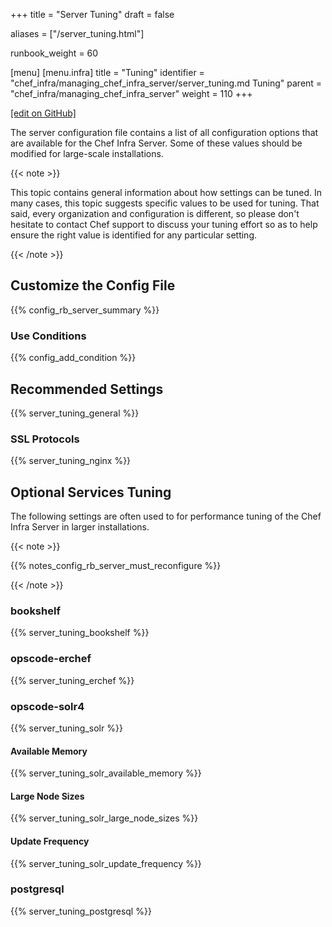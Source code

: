 +++
title = "Server Tuning"
draft = false

aliases = ["/server_tuning.html"]

runbook_weight = 60

[menu]
  [menu.infra]
    title = "Tuning"
    identifier = "chef_infra/managing_chef_infra_server/server_tuning.md Tuning"
    parent = "chef_infra/managing_chef_infra_server"
    weight = 110
+++

[\[edit on GitHub\]](https://github.com/chef/chef-web-docs/blob/master/content/runbook/server_tuning.md)

The server configuration file contains a list of all configuration
options that are available for the Chef Infra Server. Some of these
values should be modified for large-scale installations.

{{< note >}}

This topic contains general information about how settings can be tuned.
In many cases, this topic suggests specific values to be used for
tuning. That said, every organization and configuration is different, so
please don't hesitate to contact Chef support to discuss your tuning
effort so as to help ensure the right value is identified for any
particular setting.

{{< /note >}}

## Customize the Config File

{{% config_rb_server_summary %}}

### Use Conditions

{{% config_add_condition %}}

## Recommended Settings

{{% server_tuning_general %}}

### SSL Protocols

{{% server_tuning_nginx %}}

## Optional Services Tuning

The following settings are often used to for performance tuning of the
Chef Infra Server in larger installations.

{{< note >}}

{{% notes_config_rb_server_must_reconfigure %}}

{{< /note >}}

### bookshelf

{{% server_tuning_bookshelf %}}

### opscode-erchef

{{% server_tuning_erchef %}}

### opscode-solr4

{{% server_tuning_solr %}}

#### Available Memory

{{% server_tuning_solr_available_memory %}}

#### Large Node Sizes

{{% server_tuning_solr_large_node_sizes %}}

#### Update Frequency

{{% server_tuning_solr_update_frequency %}}

### postgresql

{{% server_tuning_postgresql %}}
